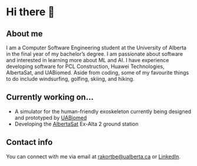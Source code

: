 # Hi there 👋

## About me
I am a Computer Software Engineering student at the University of Alberta in the final year of my bachelor’s degree. I am passionate about software and interested in learning more about ML and AI. I have experience developing software for PCL Construction, Huawei Technologies, AlbertaSat, and UABiomed. Aside from coding, some of my favourite things to do include windsurfing, golfing, skiing, and hiking.

## Currently working on...
- A simulator for the human-friendly exoskeleton currently being designed and prototyped by [UABiomed](https://github.com/ualbertabiomed)
- Developing the [AlbertaSat](https://github.com/AlbertaSat) Ex-Alta 2 ground station

## Contact info
You can connect with me via email at rakortbe@ualberta.ca or [LinkedIn](https://www.linkedin.com/in/ryankortbeek/).

<!--
**ryankortbeek/ryankortbeek** is a ✨ _special_ ✨ repository because its `README.md` (this file) appears on your GitHub profile.

Here are some ideas to get you started:

- 🔭 I’m currently working on ...
- 🌱 I’m currently learning ...
- 👯 I’m looking to collaborate on ...
- 🤔 I’m looking for help with ...
- 💬 Ask me about ...
- 📫 How to reach me: ...
- 😄 Pronouns: ...
- ⚡ Fun fact: ...
-->
